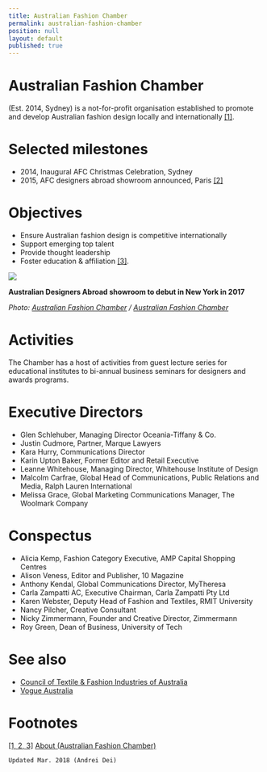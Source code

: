 ```yaml
---
title: Australian Fashion Chamber
permalink: australian-fashion-chamber
position: null
layout: default
published: true
---
```


# Australian Fashion Chamber

(Est. 2014, Sydney) is a not-for-profit organisation established to promote and develop Australian fashion design locally and internationally <span id="a1">[\[1\]](#f1)</span>.

# Selected milestones

+ 2014, Inaugural AFC Christmas Celebration, Sydney
+ 2015, AFC designers abroad showroom announced, Paris <span id="a2">[\[2\]](#f2)</span>

# Objectives

+ Ensure Australian fashion design is competitive internationally
+ Support emerging top talent
+ Provide thought leadership
+ Foster education & affiliation
<span id="a3">[\[3\]](#f3)</span>.

![](https://cdn.newsapi.com.au/image/v1/1d60521c6a829d88b5bc72824895ff05)

**Australian Designers Abroad showroom to debut in New York in 2017**

*Photo: [Australian Fashion Chamber](afc) / [Australian Fashion Chamber](afc)*

# Activities

The Chamber has a host of activities  from guest lecture series for educational institutes to bi-annual business seminars for designers and awards programs.

# Executive Directors

+ Glen Schlehuber, Managing Director Oceania-Tiffany & Co.
+ Justin Cudmore, Partner, Marque Lawyers
+ Kara Hurry, Communications Director
+ Karin Upton Baker, Former Editor and Retail Executive
+ Leanne Whitehouse, Managing Director, Whitehouse Institute of Design
+ Malcolm Carfrae, Global Head of Communications, Public Relations and Media, Ralph Lauren International
+ Melissa Grace, Global Marketing Communications Manager, The Woolmark Company

# Conspectus

+ Alicia Kemp, Fashion Category Executive, AMP Capital Shopping Centres
+ Alison Veness, Editor and Publisher, 10 Magazine
+ Anthony Kendal, Global Communications Director, MyTheresa
+ Carla Zampatti AC, Executive Chairman, Carla Zampatti Pty Ltd
+ Karen Webster, Deputy Head of Fashion and Textiles, RMIT University
+ Nancy Pilcher, Creative Consultant
+ Nicky Zimmermann, Founder and Creative Director, Zimmermann
+ Roy Green, Dean of Business, University of Tech

# See also

+ [Council of Textile & Fashion Industries of Australia](ctfi-australia)
+ [Vogue Australia](vogue-australia)

# Footnotes

[[1, 2, 3]](#a1) <span id="f1"></span> [About (Australian Fashion Chamber)](https://ausfashioncouncil.com/who-we-are/)

`Updated Mar. 2018 (Andrei Dei)`

